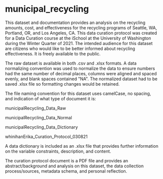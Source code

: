 # municipal_recycling
This dataset and documentation provides an analysis on the recycling amounts, cost, and effectiveness for the recycling programs of Seattle, WA, Portland, OR, 
and Los Angeles, CA. This data curation protocol was created for a Data Curation course at the iSchool at the University of Washington during the Winter Quarter of 2021. 
The intended audience for this dataset are citizens who would like to be better informed about recycling effectiveness. It is freely available to the public.

The raw dataset is available in both .csv and .xlsx formats. A data normalizing convention was used to normalize the data to ensure numbers had the same number 
of decimal places, columns were aligned and spaced evenly, and blank spaces contained "NA". The normalized dataset had to be saved .xlsx file so formatting changes would be retained.

The file naming convention for this dataset uses camelCase, no spacing, and indication of what type of document it is:

municipalRecycling_Data_Raw

municipalRecycling_Data_Normal

municipalRecycling_Data_Dictionary

whinihanErika_Curation_Protocol_030821

A data dictionary is included as an .xlsx file that provides further information on the variable constraints, description, and content.

The curation protocol document is a PDF file and provides an abstract/background and analysis on this dataset, the data collection process/sources, 
metadata schema, and personal reflection.
